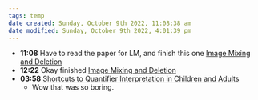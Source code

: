 ```yaml
---
tags: temp
date created: Sunday, October 9th 2022, 11:08:38 am
date modified: Sunday, October 9th 2022, 4:01:39 pm
---
```

- **11:08** Have to read the paper for LM, and finish this one [Image Mixing and Deletion](Image%20Mixing%20and%20Deletion.md)
- **12:22** Okay finished [Image Mixing and Deletion](Image%20Mixing%20and%20Deletion.md)
- **03:58** [Shortcuts to Quantifier Interpretation in Children and Adults](Shortcuts%20to%20Quantifier%20Interpretation%20in%20Children%20and%20Adults.md)
	- Wow that was so boring.



